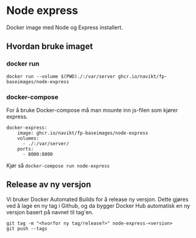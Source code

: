 Node express
============

Docker image med Node og Express installert.

## Hvordan bruke imaget

### docker run

```
docker run --volume $(PWD)./:/var/server ghcr.io/navikt/fp-baseimages/node-express
```

### docker-compose

For å bruke Docker-compose må man mounte inn js-filen som kjører express.

```
docker-express:
    image: ghcr.io/navikt/fp-baseimages/node-express
    volumes:
      - ./:/var/server/
    ports:
      - 8000:8000
```

Kjør så `docker-compose run node-express`

## Release av ny versjon

Vi bruker Docker Automated Builds for å release ny versjon. Dette gjøres ved å lage en ny tag i Github, og da bygger Docker Hub automatisk en ny versjon basert på navnet til tag'en.

```
git tag -m "<hvorfor ny tag/release?>" node-express-<version>
git push --tags
```
